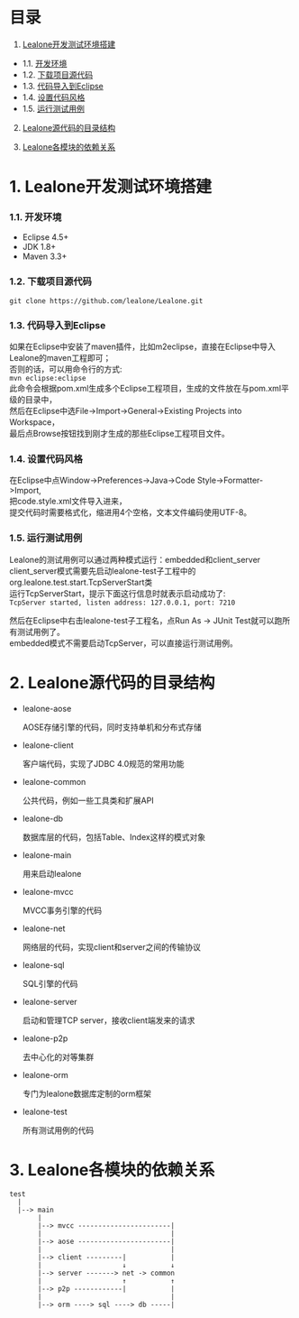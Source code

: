 # 目录

1. [Lealone开发测试环境搭建](https://github.com/codefollower/Lealone/blob/master/docs/%E8%AE%BE%E8%AE%A1%E6%96%87%E6%A1%A3/%E5%BC%80%E5%8F%91%E6%96%87%E6%A1%A3.md#1-lealone%E5%BC%80%E5%8F%91%E6%B5%8B%E8%AF%95%E7%8E%AF%E5%A2%83%E6%90%AD%E5%BB%BA)
  * 1.1. [开发环境](https://github.com/codefollower/Lealone/blob/master/docs/%E8%AE%BE%E8%AE%A1%E6%96%87%E6%A1%A3/%E5%BC%80%E5%8F%91%E6%96%87%E6%A1%A3.md#11-%E5%BC%80%E5%8F%91%E7%8E%AF%E5%A2%83)
  * 1.2. [下载项目源代码](https://github.com/codefollower/Lealone/blob/master/docs/%E8%AE%BE%E8%AE%A1%E6%96%87%E6%A1%A3/%E5%BC%80%E5%8F%91%E6%96%87%E6%A1%A3.md#12-%E4%B8%8B%E8%BD%BD%E9%A1%B9%E7%9B%AE%E6%BA%90%E4%BB%A3%E7%A0%81)
  * 1.3. [代码导入到Eclipse](https://github.com/codefollower/Lealone/blob/master/docs/%E8%AE%BE%E8%AE%A1%E6%96%87%E6%A1%A3/%E5%BC%80%E5%8F%91%E6%96%87%E6%A1%A3.md#13-%E4%BB%A3%E7%A0%81%E5%AF%BC%E5%85%A5%E5%88%B0eclipse)
  * 1.4. [设置代码风格](https://github.com/codefollower/Lealone/blob/master/docs/%E8%AE%BE%E8%AE%A1%E6%96%87%E6%A1%A3/%E5%BC%80%E5%8F%91%E6%96%87%E6%A1%A3.md#14-%E8%AE%BE%E7%BD%AE%E4%BB%A3%E7%A0%81%E9%A3%8E%E6%A0%BC)
  * 1.5. [运行测试用例](https://github.com/codefollower/Lealone/blob/master/docs/%E8%AE%BE%E8%AE%A1%E6%96%87%E6%A1%A3/%E5%BC%80%E5%8F%91%E6%96%87%E6%A1%A3.md#15-%E8%BF%90%E8%A1%8C%E6%B5%8B%E8%AF%95%E7%94%A8%E4%BE%8B)

2. [Lealone源代码的目录结构](https://github.com/codefollower/Lealone/blob/master/docs/%E8%AE%BE%E8%AE%A1%E6%96%87%E6%A1%A3/%E5%BC%80%E5%8F%91%E6%96%87%E6%A1%A3.md#2-lealone%E6%BA%90%E4%BB%A3%E7%A0%81%E7%9A%84%E7%9B%AE%E5%BD%95%E7%BB%93%E6%9E%84)

3. [Lealone各模块的依赖关系](https://github.com/codefollower/Lealone/blob/master/docs/%E8%AE%BE%E8%AE%A1%E6%96%87%E6%A1%A3/%E5%BC%80%E5%8F%91%E6%96%87%E6%A1%A3.md#3-lealone%E5%90%84%E6%A8%A1%E5%9D%97%E7%9A%84%E4%BE%9D%E8%B5%96%E5%85%B3%E7%B3%BB)


# 1. Lealone开发测试环境搭建

### 1.1. 开发环境

* Eclipse 4.5+
* JDK 1.8+
* Maven 3.3+

### 1.2. 下载项目源代码

`git clone https://github.com/lealone/Lealone.git`

### 1.3. 代码导入到Eclipse

如果在Eclipse中安装了maven插件，比如m2eclipse，直接在Eclipse中导入Lealone的maven工程即可；<br>
否则的话，可以用命令行的方式: <br>
`mvn eclipse:eclipse` <br>
此命令会根据pom.xml生成多个Eclipse工程项目，生成的文件放在与pom.xml平级的目录中，<br>
然后在Eclipse中选File->Import->General->Existing Projects into Workspace，<br>
最后点Browse按钮找到刚才生成的那些Eclipse工程项目文件。<br>


### 1.4. 设置代码风格

在Eclipse中点Window->Preferences->Java->Code Style->Formatter->Import, <br>
把code.style.xml文件导入进来，<br>
提交代码时需要格式化，缩进用4个空格，文本文件编码使用UTF-8。

### 1.5. 运行测试用例

Lealone的测试用例可以通过两种模式运行：embedded和client_server <br>
client_server模式需要先启动lealone-test子工程中的org.lealone.test.start.TcpServerStart类<br>
运行TcpServerStart，提示下面这行信息时就表示启动成功了:<br>
`TcpServer started, listen address: 127.0.0.1, port: 7210`

然后在Eclipse中右击lealone-test子工程名，点Run As -> JUnit Test就可以跑所有测试用例了。<br>
embedded模式不需要启动TcpServer，可以直接运行测试用例。


# 2. Lealone源代码的目录结构

* lealone-aose

  AOSE存储引擎的代码，同时支持单机和分布式存储


* lealone-client

  客户端代码，实现了JDBC 4.0规范的常用功能


* lealone-common

  公共代码，例如一些工具类和扩展API


* lealone-db 

  数据库层的代码，包括Table、Index这样的模式对象


* lealone-main

  用来启动lealone


* lealone-mvcc 

  MVCC事务引擎的代码


* lealone-net 

  网络层的代码，实现client和server之间的传输协议


* lealone-sql 

  SQL引擎的代码

  
* lealone-server 

  启动和管理TCP server，接收client端发来的请求

  
* lealone-p2p 

  去中心化的对等集群

  
* lealone-orm 

  专门为lealone数据库定制的orm框架


* lealone-test

  所有测试用例的代码


# 3. Lealone各模块的依赖关系


```
test
  |
  |--> main
       |
       |--> mvcc -----------------------|
       |                                |
       |--> aose -----------------------|
       |                                |
       |--> client ---------|           |
       |                    ↓           ↓
       |--> server -------> net -> common 
       |                    ↑           ↑
       |--> p2p ------------|           |
       |                                |
       |--> orm ----> sql ----> db -----|
```
